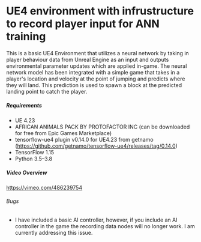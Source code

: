 # UE4 environment with infrustructure to record player input for ANN training

This is a basic UE4 Environment that utilizes a neural network by taking in player behaviour data from Unreal Engine as an input and outputs environmental parameter updates which are applied in-game. The neural network model has been integrated with a simple game that takes in a player's location and velocity at the point of jumping and predicts where they will land. This prediction is used to spawn a block at the predicted landing point to catch the player.

##### Requirements

- UE 4.23
- AFRICAN ANIMALS PACK BY PROTOFACTOR INC (can be downloaded for free from Epic Games Marketplace)
- tensorflow-ue4 plugin v0.14.0 for UE4.23 from getnamo (https://github.com/getnamo/tensorflow-ue4/releases/tag/0.14.0)
- TensorFlow 1.15
- Python 3.5–3.8

##### Video Overview

https://vimeo.com/486239754

###### Bugs
- I have included a basic AI controller, however, if you include an AI controller in the game the recording data nodes will no longer work. I am currently addressing this issue.


